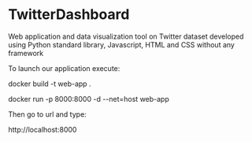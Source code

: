 # TwitterDashboard
Web application and data visualization tool on Twitter dataset developed using Python standard library, Javascript, HTML and CSS without any framework

To launch our application execute:

docker build -t web-app .

docker run -p 8000:8000 -d --net=host web-app

Then go to url and type:

http://localhost:8000
